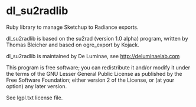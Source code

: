 dl_su2radlib
============

Ruby library to manage Sketchup to Radiance exports.

dl_su2radlib is based on the su2rad (version 1.0 alpha) program, written by
Thomas Bleicher and based on ogre_export by Kojack.


dl_su2radlib is maintained by De Luminae, see http://deluminaelab.com

This program is free software; you can redistribute it and/or
modify it under the terms of the GNU Lesser General Public License
as published by the Free Software Foundation; either version 2 of
the License, or (at your option) any later version.

See lgpl.txt license file.
